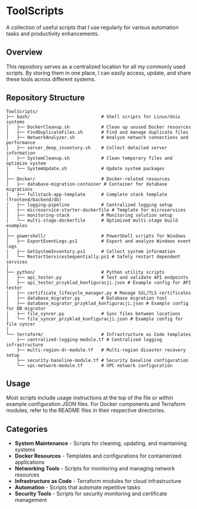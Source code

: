 # ToolScripts

A collection of useful scripts that I use regularly for various automation tasks and productivity enhancements.

## Overview

This repository serves as a centralized location for all my commonly used scripts. By storing them in one place, I can easily access, update, and share these tools across different systems.

## Repository Structure

```
ToolScripts/
├── bash/                           # Shell scripts for Linux/Unix systems
│   ├── DockerCleanup.sh            # Clean up unused Docker resources
│   ├── FindDuplicateFiles.sh       # Find and manage duplicate files
│   ├── NetworkAnalyzer.sh          # Analyze network connections and performance
│   ├── server_deep_inventory.sh    # Collect detailed server information
│   ├── SystemCleanup.sh            # Clean temporary files and optimize system
│   └── SystemUpdate.sh             # Update system packages
│
├── Docker/                         # Docker-related resources
│   ├── database-migration-container # Container for database migrations
│   ├── fullstack-app-template      # Complete stack template (frontend/backend/db)
│   ├── logging-pipeline            # Centralized logging setup
│   ├── microservice-starter-dockerfile # Template for microservices
│   ├── monitoring-stack            # Monitoring solution setup
│   └── multi-stage-dockerfile      # Optimized multi-stage build examples
│
├── powershell/                     # PowerShell scripts for Windows
│   ├── ExportEventLogs.ps1         # Export and analyze Windows event logs
│   ├── GetSystemInventory.ps1      # Collect system information
│   └── RestartServicesSequentially.ps1 # Safely restart dependent services
│
├── python/                         # Python utility scripts
│   ├── api_tester.py               # Test and validate API endpoints
│   ├── api_tester_przyklad_konfiguracji.json # Example config for API tester
│   ├── certificate_lifecycle_manager.py # Manage SSL/TLS certificates
│   ├── database_migrator.py        # Database migration tool
│   ├── database_migrator_przyklad_konfiguracji.json # Example config for DB migrator
│   ├── file_syncer.py              # Sync files between locations
│   └── file_syncer_przyklad_konfiguracji.json # Example config for file syncer
│
└── terraform/                      # Infrastructure as Code templates
    ├── centralized-logging-module.tf # Centralized logging infrastructure
    ├── multi-region-dr-module.tf   # Multi-region disaster recovery setup
    ├── security-baseline-module.tf # Security baseline configuration
    └── vpc-network-module.tf       # VPC network configuration
```

## Usage

Most scripts include usage instructions at the top of the file or within example configuration JSON files. For Docker components and Terraform modules, refer to the README files in their respective directories.

## Categories

- **System Maintenance** - Scripts for cleaning, updating, and maintaining systems
- **Docker Resources** - Templates and configurations for containerized applications
- **Networking Tools** - Scripts for monitoring and managing network resources
- **Infrastructure as Code** - Terraform modules for cloud infrastructure
- **Automation** - Scripts that automate repetitive tasks
- **Security Tools** - Scripts for security monitoring and certificate management

